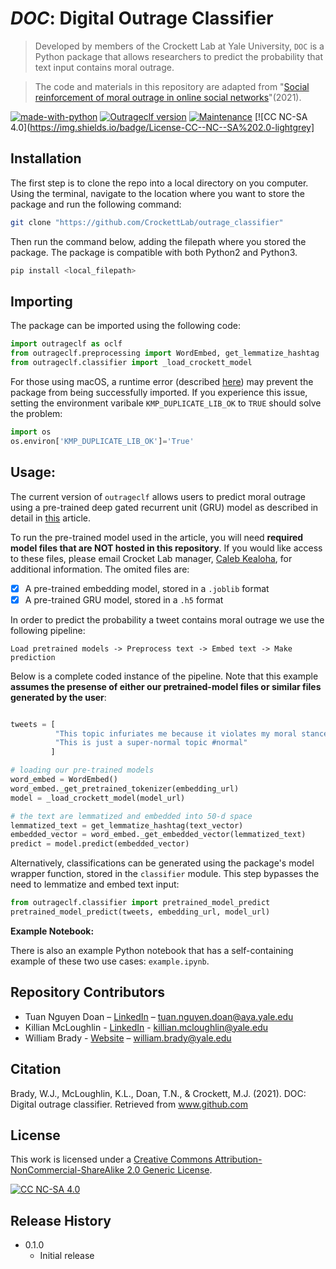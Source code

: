 # *DOC*: Digital Outrage Classifier

> Developed by members of the Crockett Lab at Yale University, `DOC` is a Python package that allows researchers to predict the probability that text input contains moral outrage. 

> The code and materials in this repository are adapted from "[Social reinforcement of moral outrage in online social networks](www.google.com)"(2021).

[![made-with-python][made-with-python]](https://www.python.org/)
[![Outrageclf version][outrage-image]](www.google.com)
[![Maintenance](https://img.shields.io/badge/Maintained%3F-yes-green.svg)](www.google.com)
[![CC NC-SA 4.0](https://img.shields.io/badge/License-CC--NC--SA%202.0-lightgrey]

## Installation

The first step is to clone the repo into a local directory on you computer. Using the terminal, navigate to the location where you want to store the package and run the following command:

```sh
git clone "https://github.com/CrockettLab/outrage_classifier"
```

Then run the command below, adding the filepath where you stored the package. The package is compatible with both Python2 and Python3.
```sh
pip install <local_filepath>
```

## Importing
The package can be imported using the following code:

```python
import outrageclf as oclf
from outrageclf.preprocessing import WordEmbed, get_lemmatize_hashtag
from outrageclf.classifier import _load_crockett_model
```

For those using macOS, a runtime error (described [here](https://stackoverflow.com/questions/53014306/error-15-initializing-libiomp5-dylib-but-found-libiomp5-dylib-already-initial)) may prevent the package from being successfully imported. If you experience this issue, setting the environment varibale `KMP_DUPLICATE_LIB_OK` to `TRUE` should solve the problem:

```python
import os
os.environ['KMP_DUPLICATE_LIB_OK']='True'
```

## Usage:
The current version of `outrageclf` allows users to predict moral outrage using a pre-trained deep gated recurrent unit (GRU) model as described in detail in [this](www.google.com) article. 

To run the pre-trained model used in the article, you will need **required model files that are NOT hosted in this repository**. If you would like access to these files, please email Crocket Lab manager, [Caleb Kealoha](mailto:caleb.kealoha@yale.edu?subject=[GitHub]%20Outrage%20Classifier%20Access), for additional information. The omited files are:

- [x] A pre-trained embedding model, stored in a `.joblib` format
- [x] A pre-trained GRU model, stored in a `.h5` format 

In order to predict the probability a tweet contains moral outrage we use the following pipeline:

```mermaid
Load pretrained models -> Preprocess text -> Embed text -> Make prediction 
```

Below is a complete coded instance of the pipeline. Note that this example **assumes the presense of either our pretrained-model files or similar files generated by the user**:

```python

tweets = [
          "This topic infuriates me because it violates my moral stance",
          "This is just a super-normal topic #normal"
         ]

# loading our pre-trained models
word_embed = WordEmbed()
word_embed._get_pretrained_tokenizer(embedding_url)
model = _load_crockett_model(model_url)

# the text are lemmatized and embedded into 50-d space
lemmatized_text = get_lemmatize_hashtag(text_vector)
embedded_vector = word_embed._get_embedded_vector(lemmatized_text)
predict = model.predict(embedded_vector)
```

Alternatively, classifications can be generated using the package's model wrapper function, stored in the `classifier` module. This step bypasses the need to lemmatize and embed text input:

```python
from outrageclf.classifier import pretrained_model_predict
pretrained_model_predict(tweets, embedding_url, model_url)
```

**Example Notebook:**

There is also an example Python notebook that has a self-containing example of these two use cases: `example.ipynb`.

## Repository Contributors
* Tuan Nguyen Doan – [LinkedIn](https://www.linkedin.com/in/tuan-nguyen-doan) – tuan.nguyen.doan@aya.yale.edu
* Killian McLoughlin - [LinkedIn](www.linkedin.com/in/killian-mc-loughlin-5a151032) - killian.mcloughlin@yale.edu 
* William Brady - [Website](http://williamjbrady.com) – william.brady@yale.edu 

## Citation
Brady, W.J., McLoughlin, K.L., Doan, T.N., & Crockett, M.J. (2021). DOC: Digital outrage classifier. Retrieved from www.github.com

## License
This work is licensed under a
[Creative Commons Attribution-NonCommercial-ShareAlike 2.0 Generic License][cc-nc-sa].

[![CC NC-SA 4.0][cc-nc-sa-image]][cc-nc-sa]

## Release History
* 0.1.0
    * Initial release

<!-- Markdown link & img dfn's -->
[made-with-python]: https://img.shields.io/badge/Made%20with-Python-FF0000.svg
[outrage-image]: https://img.shields.io/badge/DOC-v0.1.4-orange.svg
[cc-nc-sa]: https://creativecommons.org/licenses/by-nc-sa/2.0/
[cc-nc-sa-image]: https://licensebuttons.net/l/by-nc-sa/2.0/88x31.png
[cc-nc-sa-shield]: https://img.shields.io/badge/License-CC--NC--SA%202.0-lightgrey
[travis-image]: https://img.shields.io/travis/dbader/node-datadog-metrics/master.svg?style=flat-square
[travis-url]: https://travis-ci.org/dbader/node-datadog-metrics
